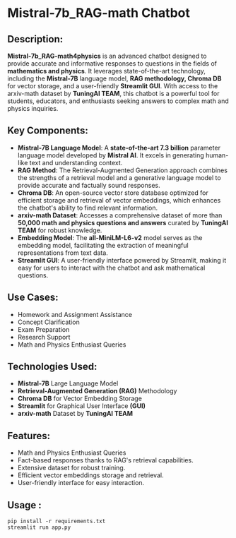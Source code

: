 # Mistral-7b_RAG-math Chatbot

## Description:

**Mistral-7b_RAG-math4physics** is an advanced chatbot designed to provide accurate and informative responses to questions in the fields of **mathematics and physics**. It leverages state-of-the-art technology, including the **Mistral-7B** language model, **RAG methodology, Chroma DB** for vector storage, and a user-friendly **Streamlit GUI**. With access to the arxiv-math dataset by **TuningAI TEAM**, this chatbot is a powerful tool for students, educators, and enthusiasts seeking answers to complex math and physics inquiries.



## Key Components:

+ **Mistral-7B Language Model**: A **state-of-the-art 7.3 billion** parameter language model developed by **Mistral AI**. It excels in generating human-like text and understanding context.
+ **RAG Method**: The Retrieval-Augmented Generation approach combines the strengths of a retrieval model and a generative language model to provide accurate and factually sound responses.
+ **Chroma DB**: An open-source vector store database optimized for efficient storage and retrieval of vector embeddings, which enhances the chatbot's ability to find relevant information.
+ **arxiv-math Dataset**: Accesses a comprehensive dataset of more than **50,000 math and physics questions and answers** curated by **TuningAI TEAM** for robust knowledge.
+ **Embedding Model**: The **all-MiniLM-L6-v2** model serves as the embedding model, facilitating the extraction of meaningful representations from text data.
+ **Streamlit GUI**: A user-friendly interface powered by Streamlit, making it easy for users to interact with the chatbot and ask mathematical questions.

## Use Cases:

* Homework and Assignment Assistance
* Concept Clarification
* Exam Preparation
* Research Support
* Math and Physics Enthusiast Queries


## Technologies Used:

+ **Mistral-7B** Large Language Model
+ **Retrieval-Augmented Generation (RAG)** Methodology
+ **Chroma DB** for Vector Embedding Storage
+ **Streamlit** for Graphical User Interface **(GUI)**
+ **arxiv-math** Dataset by **TuningAI TEAM**

## Features:

+ Math and Physics Enthusiast Queries
+ Fact-based responses thanks to RAG's retrieval capabilities.
+ Extensive dataset for robust training.
+ Efficient vector embeddings storage and retrieval.
+ User-friendly interface for easy interaction.


## Usage : 

```
pip install -r requirements.txt
streamlit run app.py
```
